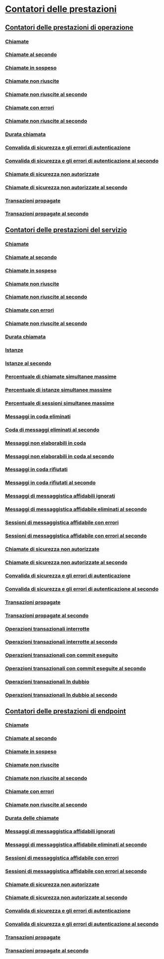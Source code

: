 # [Contatori delle prestazioni](index.md)
## [Contatori delle prestazioni di operazione](operation-performance-counters.md)
### [Chiamate](calls.md)
### [Chiamate al secondo](calls-per-second.md)
### [Chiamate in sospeso](calls-outstanding.md)
### [Chiamate non riuscite](calls-failed.md)
### [Chiamate non riuscite al secondo](calls-failed-per-second.md)
### [Chiamate con errori](calls-faulted.md)
### [Chiamate non riuscite al secondo](calls-faulted-per-second.md)
### [Durata chiamata](call-duration.md)
### [Convalida di sicurezza e gli errori di autenticazione](security-validation-and-authentication-failures.md)
### [Convalida di sicurezza e gli errori di autenticazione al secondo](security-validation-and-authentication-failures-per-second.md)
### [Chiamate di sicurezza non autorizzate](security-calls-not-authorized.md)
### [Chiamate di sicurezza non autorizzate al secondo](security-calls-not-authorized-per-second.md)
### [Transazioni propagate](transactions-flowed.md)
### [Transazioni propagate al secondo](transactions-flowed-per-second.md)
## [Contatori delle prestazioni del servizio](service-performance-counters.md)
### [Chiamate](service-calls.md)
### [Chiamate al secondo](service-calls-per-second.md)
### [Chiamate in sospeso](service-calls-outstanding.md)
### [Chiamate non riuscite](service-calls-failed.md)
### [Chiamate non riuscite al secondo](service-calls-failed-per-second.md)
### [Chiamate con errori](service-calls-faulted.md)
### [Chiamate non riuscite al secondo](service-calls-faulted-per-second.md)
### [Durata chiamata](service-call-duration.md)
### [Istanze](instances.md)
### [Istanze al secondo](instances-per-second.md)
### [Percentuale di chiamate simultanee massime](percent-of-max-concurrent-calls.md)
### [Percentuale di istanze simultanee massime](percent-of-max-concurrent-instances.md)
### [Percentuale di sessioni simultanee massime](percent-of-max-concurrent-sessions.md)
### [Messaggi in coda eliminati](queue-dropped-messages.md)
### [Coda di messaggi eliminati al secondo](queue-dropped-messages-per-second.md)
### [Messaggi non elaborabili in coda](queued-poison-messages.md)
### [Messaggi non elaborabili in coda al secondo](queued-poison-messages-per-second.md)
### [Messaggi in coda rifiutati](queued-rejected-messages.md)
### [Messaggi in coda rifiutati al secondo](queued-rejected-messages-per-second.md)
### [Messaggi di messaggistica affidabili ignorati](reliable-messaging-messages-dropped.md)
### [Messaggi di messaggistica affidabile eliminati al secondo](reliable-messaging-messages-dropped-per-second.md)
### [Sessioni di messaggistica affidabile con errori](reliable-messaging-sessions-faulted.md)
### [Sessioni di messaggistica affidabile con errori al secondo](reliable-messaging-sessions-faulted-per-second.md)
### [Chiamate di sicurezza non autorizzate](service-security-calls-not-authorized.md)
### [Chiamate di sicurezza non autorizzate al secondo](service-security-calls-not-authorized-per-second.md)
### [Convalida di sicurezza e gli errori di autenticazione](service-security-validation-and-authentication-failures.md)
### [Convalida di sicurezza e gli errori di autenticazione al secondo](service-security-validation-and-authentication-failures-per-second.md)
### [Transazioni propagate](service-transactions-flowed.md)
### [Transazioni propagate al secondo](service-transactions-flowed-per-second.md)
### [Operazioni transazionali interrotte](transacted-operations-aborted.md)
### [Operazioni transazionali interrotte al secondo](transacted-operations-aborted-per-second.md)
### [Operazioni transazionali con commit eseguito](transacted-operations-committed.md)
### [Operazioni transazionali con commit eseguite al secondo](transacted-operations-committed-per-second.md)
### [Operazioni transazionali In dubbio](transacted-operations-in-doubt.md)
### [Operazioni transazionali In dubbio al secondo](transacted-operations-in-doubt-per-second.md)
## [Contatori delle prestazioni di endpoint](endpoint-performance-counters.md)
### [Chiamate](endpoint-calls.md)
### [Chiamate al secondo](endpoint-calls-per-second.md)
### [Chiamate in sospeso](endpoint-calls-outstanding.md)
### [Chiamate non riuscite](endpoint-calls-failed.md)
### [Chiamate non riuscite al secondo](endpoint-calls-failed-per-second.md)
### [Chiamate con errori](endpoint-calls-faulted.md)
### [Chiamate non riuscite al secondo](endpoint-calls-faulted-per-second.md)
### [Durata delle chiamate](endpoint-call-duration.md)
### [Messaggi di messaggistica affidabili ignorati](endpoint-reliable-messaging-messages-dropped.md)
### [Messaggi di messaggistica affidabile eliminati al secondo](endpoint-reliable-messaging-messages-dropped-per-second.md)
### [Sessioni di messaggistica affidabile con errori](endpoint-reliable-messaging-sessions-faulted.md)
### [Sessioni di messaggistica affidabile con errori al secondo](endpoint-reliable-messaging-sessions-faulted-per-second.md)
### [Chiamate di sicurezza non autorizzate](endpoint-security-calls-not-authorized.md)
### [Chiamate di sicurezza non autorizzate al secondo](endpoint-security-calls-not-authorized-per-second.md)
### [Convalida di sicurezza e gli errori di autenticazione](endpoint-security-validation-and-authentication-failures.md)
### [Convalida di sicurezza e gli errori di autenticazione al secondo](endpoint-security-validation-and-authentication-failures-per-second.md)
### [Transazioni propagate](endpoint-transactions-flowed.md)
### [Transazioni propagate al secondo](endpoint-transactions-flowed-per-second.md)

